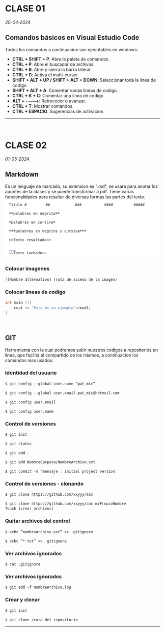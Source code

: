 # CLASE 01
*30-04-2024*

## **Comandos básicos en Visual Estudio Code**
Todos los comandos a continuacion son ejecutables en windows:
- **CTRL + SHIFT + P**: Abre la paleta de comandos.
- **CTRL +  P**: Abre el buscador de archivos.
- **CTRL +  B**: Abre y cierra la barra lateral.
- **CTRL +  D**: Activa el multi-cursor.
- **SHIFT + ALT + UP / SHIFT + ALT + DOWN**: Seleccionar toda la linea de codigo.
- **SHIFT + ALT + A**: Comentar varias lineas de codigo.
- **CTRL + K + C**: Comentar una linea de codigo.
- **ALT + ---->**: Retroceder o avanzar.
- **CTRL + T**: Mostrar comandos.
- **CTRL + ESPACIO**: Sugerencias de activacion.
---
<br>

# CLASE 02
*01-05-2024*

## **Markdown**
Es un lenguaje de marcado, su extension es ".md", se usara para anotar los apuntes de la clases y se puede transformar a pdf. 
Tiene varias funcionalidades para resaltar de diversas formas las partes del texto.
![Comandos para cambiar el formato de txt](image.png)


### **Colocar imagenes**
   
    ![Nombre alternativo] (ruta de acceso de la imagen)
    

### **Colocar lineas de codigo**

``` c++
int main (){
    cout << "Esto es un ejemplo"<<endl;
}
```

<br>

## **GIT**
Herramienta con la cual podremos subir nuestros codigos a repositorios en linea, que facilita el compartido de los mismos, a continuacion los comandos mas usados:
### **Identidad del usuario**
```
$ git config --global user.name “pat_mic“
```

```
$ git config --global user.email pat_mic@hotmail.com
```
```
$ git config user.email
```
```
$ git config user.name
```

### **Control de versiones**
```
$ git init
```

```
$ git status
```

```
$ git add .
```


```
$ git add NombreCarpeta/NombreArchivo.ext
```
```
$ git commit -m 'mensaje : initial project version'
```
### **Control de versiones - clonando**
```
$ git clone https://github.com/xxyyy/abc
```

```
$ git clone https://github.com/xxyyy/abc miPropioNombre
Touch (crear archivos)

```
### **Quitar archivos del control**
```
$ echo ”nombreArchivo.ext” >> .gitignore
```

```
$ echo ”*.txt” >> .gitignore
```
### **Ver archivos ignorados**
```
$ cat .gitignore
```

### **Ver archivos ignorados**
```
$ git add -f NombreArchivo.log 
```

### **Crear y clonar**
```
$ git init
```
```
$ git clone /ruta del repositorio
```
---